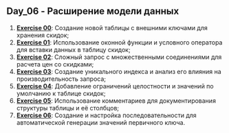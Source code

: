## Day_06 - Расширение модели данных

1. [**Exercise 00**](src/ex00/day06_ex00.sql): Создание новой таблицы с внешними ключами для хранения скидок;
2. [**Exercise 01**](src/ex01/day06_ex01.sql): Использование оконной функции и условного оператора для вставки данных в таблицу скидок;
3. [**Exercise 02**](src/ex02/day06_ex02.sql): Сложный запрос с множественными соединениями для расчета цен со скидками;
4. [**Exercise 03**](src/ex03/day06_ex03.sql): Создание уникального индекса и анализ его влияния на производительность запроса;
5. [**Exercise 04**](src/ex04/day06_ex04.sql): Добавление ограничений целостности и значений по умолчанию к таблице скидок;
6. [**Exercise 05**](src/ex05/day06_ex05.sql): Использование комментариев для документирования структуры таблицы и её столбцов;
7. [**Exercise 06**](src/ex06/day06_ex06.sql): Создание и настройка последовательности для автоматической генерации значений первичного ключа.
